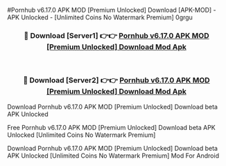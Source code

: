 #Pornhub v6.17.0 APK MOD [Premium Unlocked] Download [APK-MOD] - APK Unlocked - [Unlimited Coins No Watermark Premium] 0grgu



<div align="center">

<h3>🔴 Download [Server1] 👉👉 <a href="https://momento.my/?title=Pornhub_v6.17.0_APK_MOD_[Premium_Unlocked]_Download">Pornhub v6.17.0 APK MOD [Premium Unlocked] Download Mod Apk</a></h3><br>

<h3>🔴 Download [Server2] 👉👉 <a href="https://momento.my/?title=Pornhub_v6.17.0_APK_MOD_[Premium_Unlocked]_Download">Pornhub v6.17.0 APK MOD [Premium Unlocked] Download Mod Apk</a></h3>
</div>



Download Pornhub v6.17.0 APK MOD [Premium Unlocked] Download beta APK Unlocked

Free Pornhub v6.17.0 APK MOD [Premium Unlocked] Download beta APK Unlocked [Unlimited Coins No Watermark Premium]

Download Pornhub v6.17.0 APK MOD [Premium Unlocked] Download beta APK Unlocked [Unlimited Coins No Watermark Premium] Mod For Android
